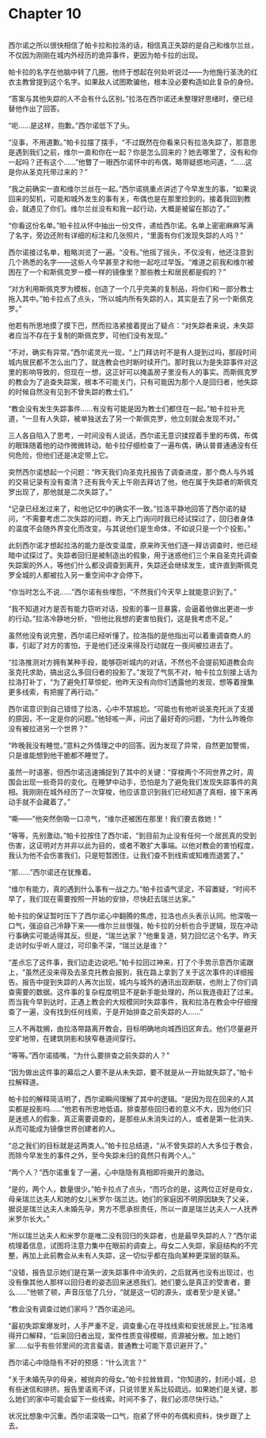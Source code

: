 # Chapter 10

<br>
西尔诺之所以很快相信了帕卡拉和拉洛的话，相信真正失踪的是自己和维尔兰丝，不仅因为刚刚在城内外经历的诡异事件，更因为帕卡拉的出现。

帕卡拉的名字在他脑中转了几圈，他终于想起在何处听说过——为他施行圣洗的红衣主教曾提到这个名字。如果敌人试图欺骗他，根本没必要构造如此复杂的身份。

“答案与其他失踪的人不会有什么区别。”拉洛在西尔诺还未整理好思绪时，便已经替他作出了回答。

“呃……是这样，抱歉。”西尔诺低下了头。

“没事，不用道歉。”帕卡拉摆了摆手，“不过既然在你看来只有拉洛失踪了，那意思是遇到我们之前，维尔一直和你在一起？你是怎么回来的？她去哪里了，没有和你一起吗？还有这个……”他瞥了一眼西尔诺怀中的布偶，略带疑惑地问道，“……这是你从圣克托带过来的？”

“我之前确实一直和维尔兰丝在一起。”西尔诺挑重点讲述了今早发生的事，“如果说回来的契机，可能和城外发生的事有关，布偶也是在那里捡到的。接着我回到教会，就遇见了你们。维尔兰丝没有和我一起行动，大概是被留在那边了。”

“你看这份名单。”帕卡拉从怀中抽出一份文件，递给西尔诺。名单上密密麻麻写满了名字，旁边还附有详细的标注和几张照片，“里面有你们发现失踪的人吗？”

西尔诺接过名单，粗略浏览了一遍。“没有。”他摇了摇头，不仅没有，他还注意到几个熟悉的名字——这些人今早甚至才和他一起吃过早饭。“难道之前我和维尔被困在了一个和斯佩克罗一模一样的镜像里？那些教士和居民都是假的？”

“对方利用斯佩克罗为模板，创造了一个几乎完美的复制品，将你们和一部分教士拖入其中。”帕卡拉点了点头，“所以城内所有失踪的人，其实是去了另一个斯佩克罗。”

他若有所思地摸了摸下巴，然而拉洛紧接着提出了疑点：“对失踪者来说，未失踪者应当不存在于复制的斯佩克罗，可他们没有发现。”

“不对，确实有异常。”西尔诺灵光一现，“上门拜访时不是有人提到过吗，那段时间城内居民都不怎么出门了，就连教会也时断时续开门。那时我以为是失踪事件对这里的影响导致的，但现在一想，这正好可以掩盖房子里没有人的事实。而斯佩克罗的教会为了追查失踪案，根本不可能关门，只有可能因为那个人是回归者，他失踪的时候自然没有见到不曾失踪的教士们。”

“教会没有发生失踪事件……有没有可能是因为教士们都住在一起。”帕卡拉补充道，“一旦有人失踪，被单独送去了另一个斯佩克罗，他立刻就会发现不对。”

三人各自陷入了思考，一时间没有人说话，西尔诺无意识揉捏着手里的布偶，布偶的眼珠随着他的动作微微转动。帕卡拉仔细检查了一遍布偶，确认普普通通没有任何危险，但他们还是决定带上它。

突然西尔诺想起一个问题：“昨天我们向圣克托报告了调查进度，那个商人与外城的交易记录有没有查清？还有我今天上午刚去拜访了他，他在属于失踪者的斯佩克罗出现了，那他就是二次失踪了。”

“记录已经发过来了，和他记忆中的确实不一致。”拉洛平静地回答了西尔诺的疑问，“不需要考虑二次失踪的问题，昨天上门询问时我已经试探过了，回归者身体的温度不会随外界变化而改变。与其说他们是生命体，不如说只是一个个投影。”

此刻西尔诺才想起拉洛的能力是改变温度，原来昨天他们逐一拜访调查时，他已经暗中试探过了。失踪者回归是被制造出的假象，用于迷惑他们三个来自圣克托调查失踪案的外人，等他们什么都没调查到离开，失踪还会继续发生，或许直到斯佩克罗全城的人都被拉入另一重空间中才会停下。

“你当时怎么不说……”西尔诺有些埋怨，“不然我们今天早上就能意识到了。”

“我不知道对方是否有能力窃听对话，投影的事一旦暴露，会逼着他做出更进一步的行动。”拉洛冷静地分析，“但他比我想的更害怕我们，这是我考虑不足。”

虽然他没有说完整，西尔诺已经听懂了。拉洛指的是他指出可以着重调查商人的事，引起了对方的害怕，于是他们还没来得及行动就在一夜间被拉进去了。

“拉洛推测对方拥有某种手段，能够窃听城内的对话，不然也不会提前知道教会向圣克托求助，搞出这么多回归者的投影了。”发现了气氛不对，帕卡拉立刻接上话为拉洛打补丁，“为了避免打草惊蛇，他昨天没有向你们透露他的发现，想等着搜集更多线索，有把握了再行动。”

西尔诺意识到自己错怪了拉洛，心中不禁尴尬。“可能也有他听说圣克托派了支援的原因，不一定是你的问题。”他轻咳一声，问出了最好奇的问题，“为什么昨晚你没有被拉进另一个世界？”

“昨晚我没有睡觉。”意料之外情理之中的回答。因为发现了异常，自然更加警惕，只是谁能想到他干脆都不睡觉了。

虽然一时语塞，但西尔诺迅速捕捉到了其中的关键：“穿梭两个不同世界之时，周围会出现一些奇异的变化。在睡梦中动手，恐怕是为了避免我们发现失踪事件的真相。我刚刚在城外经历了一次穿梭，他应该意识到我们已经知道了真相，接下来再动手就不会藏着了。”

“嘶——”他突然倒吸一口凉气，“维尔还被困在那里！我们要去救她！”

“等等，先别激动。”帕卡拉按住了西尔诺，“到目前为止没有任何一个居民真的受到伤害，这证明对方并非以此为目的，或者不敢扩大事端。以他对教会的害怕程度，我认为他不会伤害我们，只是短暂困住，让我们查不到线索或知难而退罢了。”

“那……”西尔诺还在犹豫着。

“维尔有能力，真的遇到什么事有一战之力。”帕卡拉语气坚定，不容置疑，“时间不早了，我们现在需要按照一开始的安排，尽快赶去瑞兰达家。”

帕卡拉的保证暂时压下了西尔诺心中翻腾的焦虑，拉洛也点头表示认同。他深吸一口气，强迫自己冷静下来——维尔兰丝很强，帕卡拉的分析也合乎逻辑，现在冲动行事确实可能适得其反。但是，“瑞兰达家？”他重复道，努力回忆这个名字。昨天走访时似乎听人提过，可印象不深，“瑞兰达是谁？”

“差点忘了这件事，我们边走边说吧。”帕卡拉回过神来，打了个手势示意西尔诺跟上，“虽然还没来得及去圣克托教会报到，我在路上拿到了关于这次事件的详细报告。报告中提到失踪的人再次出现，城内与城外的通讯出现断联，也附上了你们调查需要的数据。这件事的复杂程度明显不是新手能处理的，所以我连夜赶了过来。而当我今早到达时，正遇上教会的大规模同时失踪事件，我和拉洛在教会中仔细搜查了一遍，没有找到任何线索，于是开始排查之前失踪的人……”

三人不再耽搁，由拉洛带路离开教会，目标明确地向城西旧区奔去。他们尽量避开空旷地带，在建筑阴影和狭窄巷道间穿行。

“等等。”西尔诺插嘴，“为什么要排查之前失踪的人？”

“因为做出这件事的幕后之人要不是从未失踪，要不就是从一开始就失踪了。”帕卡拉解释道。

帕卡拉的解释简洁明了，西尔诺瞬间理解了其中的逻辑。“是因为现在回来的人其实都是投影吗……”他若有所思地低语。排查那些回归者的意义不大，因为他们只是迷惑人的假象，真正需要调查的，是那些从未消失过的人，或者是第一批消失、从而可能成为镜像世界创建者的人。

“总之我们的目标就是这两类人。”帕卡拉总结道，“从不曾失踪的人大多位于教会，而除今早发生的事件之外，至今失踪未归的竟然只有两个人。”

“两个人？”西尔诺重复了一遍，心中隐隐有真相即将揭开的激动。

“是的，两个人，数量很少。”帕卡拉点了点头，“而巧合的是，这两位正好是母女，母亲瑞兰达夫人和她的女儿米罗尔·瑞兰达。她们的家庭因不明原因缺失了父亲，据说是瑞兰达夫人未婚先孕，男方不愿承担责任，所以一直是瑞兰达夫人一人抚养米罗尔长大。”

“所以瑞兰达夫人和米罗尔是唯二没有回归的失踪者，也是最早失踪的人？”西尔诺梳理着信息，试图将注意力集中在眼前的调查上。母女二人失踪，家庭结构的不完整，再加上此前教会从未有人失踪，这一切似乎都在指向某种更深层的联系。

“没错，报告显示她们是在第一波失踪事件中消失的，之后就再也没有出现过，也没有像其他人那样以回归者的姿态回来迷惑我们。她们要么是真正的受害者，要么……”他顿了顿，声音压低了几分，“就是这一切的源头，或者至少是关键。”

“教会没有调查过她们家吗？”西尔诺追问。

“最初失踪案爆发时，人手严重不足，调查重心在寻找线索和安抚居民上。”拉洛难得开口解释，“后来回归者出现，案件性质变得模糊，资源被分散。加上她们家……似乎有些邻里间的流言蜚语，普通教士可能下意识避开了。”

西尔诺心中隐隐有不好的预感：“什么流言？”

“关于未婚先孕的母亲，被抛弃的母女。”帕卡拉耸耸肩，“你知道的，封闭小城，总有些迷信和排挤。报告里语焉不详，只说邻里关系比较疏远。如果她们是关键，那么她们的家中可能会留下一些线索。时间不多了，我们必须尽快行动。”

状况比想象中沉重。西尔诺深吸一口气，抱紧了怀中的布偶和资料，快步跟了上去。
